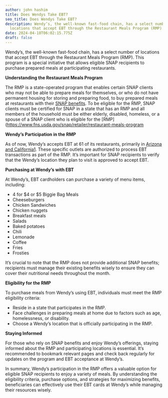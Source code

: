 ```yaml
---
author: john hashim
title: Does Wendys Take EBT?
seo_title: Does Wendys Take EBT?
description: Wendy’s, the well-known fast-food chain, has a select number of
  locations that accept EBT through the Restaurant Meals Program (RMP).
date: 2024-04-18T06:02:15.775Z
draft: false
---
```

Wendy’s, the well-known fast-food chain, has a select number of locations that accept EBT through the Restaurant Meals Program (RMP). This program is a special initiative that allows eligible SNAP recipients to purchase prepared meals at participating restaurants.

**Understanding the Restaurant Meals Program**

The RMP is a state-operated program that enables certain SNAP clients who may not be able to prepare meals for themselves, or who do not have permanent housing for storing and preparing food, to buy prepared meals at restaurants with their [SNAP benefits](https://www.fns.usda.gov/snap/retailer/restaurant-meals-program). To be eligible for the RMP, SNAP clients must be certified for SNAP in a state that has an RMP and all members of the household must be either elderly, disabled, homeless, or a spouse of a SNAP client who is eligible for the [RMP](https://www.fns.usda.gov/snap/retailer/restaurant-meals-program

**Wendy’s Participation in the RMP**

As of now, Wendy’s accepts EBT at 61 of its restaurants, primarily in [Arizona and California](https://www.fns.usda.gov/snap/retailer/restaurant-meals-program)[1](https://www.fns.usda.gov/snap/retailer/restaurant-meals-program). These specific outlets are authorized to process EBT transactions as part of the RMP. It’s important for SNAP recipients to verify that the Wendy’s location they plan to visit is approved to accept EBT.

**Purchasing at Wendy’s with EBT**

At Wendy’s, EBT cardholders can purchase a variety of menu items, including:

* 4 for $4 or $5 Biggie Bag Meals
* Cheeseburgers
* Chicken Sandwiches
* Chicken nuggets
* Breakfast meals
* Salads
* Baked potatoes
* Chili
* Lemonade
* Coffee
* Fries
* Frosties

It’s crucial to note that the RMP does not provide additional SNAP benefits; recipients must manage their existing benefits wisely to ensure they can cover their nutritional needs throughout the month.

**Eligibility for the RMP**

To purchase meals from Wendy’s using EBT, individuals must meet the RMP eligibility criteria:

* Reside in a state that participates in the RMP.
* Face challenges in preparing meals at home due to factors such as age, homelessness, or disability.
* Choose a Wendy’s location that is officially participating in the RMP.

**Staying Informed**

For those who rely on SNAP benefits and enjoy Wendy’s offerings, staying informed about the RMP and participating locations is essential. It’s recommended to bookmark relevant pages and check back regularly for updates on the program and EBT acceptance at Wendy’s.

In summary, Wendy’s participation in the RMP offers a valuable option for eligible SNAP recipients to enjoy a variety of meals. By understanding the eligibility criteria, purchase options, and strategies for maximizing benefits, beneficiaries can effectively use their EBT cards at Wendy’s while managing their resources wisely.